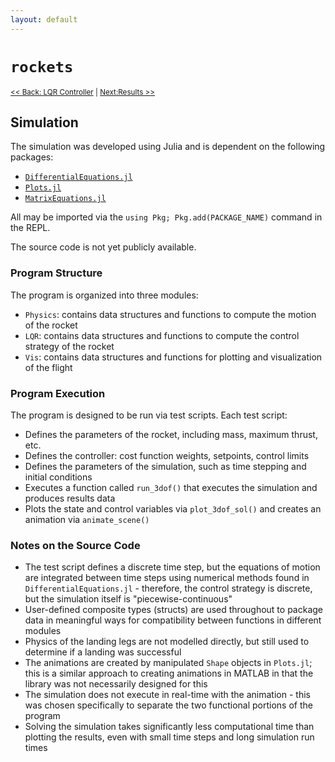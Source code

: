 ```yaml
---
layout: default
---
```


# `rockets`

<small>[<< Back: LQR Controller](lqr-controller) | [Next:Results >>](results) </small>

## Simulation 

The simulation was developed using Julia and is dependent on the following packages:
* [`DifferentialEquations.jl`](https://github.com/SciML/DifferentialEquations.jl)
* [`Plots.jl`](https://github.com/JuliaPlots/Plots.jl)
* [`MatrixEquations.jl`](https://github.com/andreasvarga/MatrixEquations.jl)

All may be imported via the `using Pkg; Pkg.add(PACKAGE_NAME)` command in the REPL.  

The source code is not yet publicly available. 

### Program Structure

The program is organized into three modules:
* `Physics`: contains data structures and functions to compute the motion of the rocket 
* `LQR`: contains data structures and functions to compute the control strategy of the rocket 
* `Vis`: contains data structures and functions for plotting and visualization of the flight

### Program Execution 

The program is designed to be run via test scripts.  Each test script:
* Defines the parameters of the rocket, including mass, maximum thrust, etc.
* Defines the controller: cost function weights, setpoints, control limits
* Defines the parameters of the simulation, such as time stepping and initial conditions
* Executes a function called `run_3dof()` that executes the simulation and produces results data
* Plots the state and control variables via `plot_3dof_sol()` and creates an animation via `animate_scene()`

### Notes on the Source Code
* The test script defines a discrete time step, but the equations of motion are integrated between time steps using numerical methods found in `DifferentialEquations.jl` - therefore, the control strategy is discrete, but the simulation itself is "piecewise-continuous"
* User-defined composite types (structs) are used throughout to package data in meaningful ways for compatibility between functions in different modules
* Physics of the landing legs are not modelled directly, but still used to determine if a landing was successful
* The animations are created by manipulated `Shape` objects in `Plots.jl`; this is a similar approach to creating animations in MATLAB in that the library was not necessarily designed for this
* The simulation does not execute in real-time with the animation - this was chosen specifically to separate the two functional portions of the program 
* Solving the simulation takes significantly less computational time than plotting the results, even with small time steps and long simulation run times
